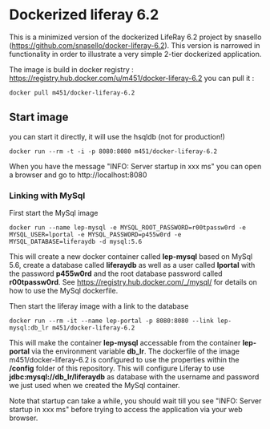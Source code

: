 # Dockerized liferay 6.2
This is a minimized version of the dockerized LifeRay 6.2 project by snasello  (https://github.com/snasello/docker-liferay-6.2). This version is narrowed in functionality in order to illustrate a very simple 2-tier dockerized application.

The image is build in docker registry : https://registry.hub.docker.com/u/m451/docker-liferay-6.2
you can pull it :
```
docker pull m451/docker-liferay-6.2
```

## Start image
you can start it directly, it will use the hsqldb (not for production!)
```
docker run --rm -t -i -p 8080:8080 m451/docker-liferay-6.2 
```
When you have the message "INFO: Server startup in xxx ms" you can open a browser and go to http://localhost:8080

### Linking with MySql
First start the MySql image
```
docker run --name lep-mysql -e MYSQL_ROOT_PASSWORD=r00tpassw0rd -e MYSQL_USER=lportal -e MYSQL_PASSWORD=p455w0rd -e MYSQL_DATABASE=liferaydb -d mysql:5.6
```
This will create a new docker container called **lep-mysql** based on MySql 5.6, create a database called **liferaydb** as well as a user called **lportal** with the password **p455w0rd** and the root database password called **r00tpassw0rd**.
See https://registry.hub.docker.com/_/mysql/ for details on how to use the MySql dockerfile.

Then start the liferay image with a link to the database
```
docker run --rm -it --name lep-portal -p 8080:8080 --link lep-mysql:db_lr m451/docker-liferay-6.2
```

This will make the container **lep-mysql** accessable from the container **lep-portal** via the environment variable **db_lr**. The dockerfile of the image m451/docker-liferay-6.2 is configured to use the properties within the **/config** folder of this repository. This will configure Liferay to use **jdbc:mysql://db_lr/liferaydb** as database with the username and password we just used when we created the MySql container.

Note that startup can take a while, you should wait till you see "INFO: Server startup in xxx ms" before trying to access the application via your web browser.

